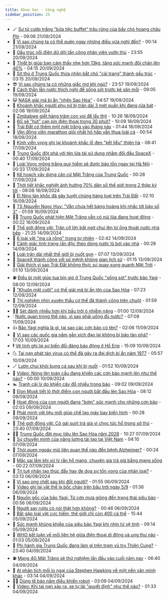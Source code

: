 ```yaml
---
title: Khoa học - Công nghệ
sidebar_position: 25
---
```


<!-- dantri-khoa-hoc-cong-nghe:START -->
- 🪄 [Sư tử cướp trắng &quot;bữa tiệc buffet&quot; trâu rừng của bầy chó hoang châu Phi](https://dantri.com.vn/khoa-hoc-cong-nghe/su-tu-cuop-trang-bua-tiec-buffet-trau-rung-cua-bay-cho-hoang-chau-phi-20240921023039008.htm) - 09:06 21/09/2024
- 🤭 [Vì sao chúng ta có thể quên ngay những điều vừa nghĩ đến?](https://dantri.com.vn/khoa-hoc-cong-nghe/vi-sao-chung-ta-co-the-quen-ngay-nhung-dieu-vua-nghi-den-20240920021401985.htm) - 00:14 21/09/2024
- 🐻 [Gấu trúc nổi điên dữ dội tấn công nhân viên vườn thú](https://dantri.com.vn/khoa-hoc-cong-nghe/gau-truc-noi-dien-du-doi-tan-cong-nhan-vien-vuon-thu-20240921061700561.htm) - 23:55 20/09/2024
- 🥰 [Thiết bị giúp bạn cảm thấy nhẹ hơn 13kg, tăng sức mạnh đôi chân lên 40%](https://dantri.com.vn/khoa-hoc-cong-nghe/thiet-bi-giup-ban-cam-thay-nhe-hon-13kg-tang-suc-manh-doi-chan-len-40-20240920074345902.htm) - 04:15 20/09/2024
- 🥳 [Sở thú ở Trung Quốc thừa nhận bắt chó &quot;cải trang&quot; thành gấu trúc](https://dantri.com.vn/khoa-hoc-cong-nghe/so-thu-o-trung-quoc-thua-nhan-bat-cho-cai-trang-thanh-gau-truc-20240920092657729.htm) - 03:15 20/09/2024
- 😎 [Vì sao chúng ta có những giấc mơ khi ngủ?](https://dantri.com.vn/khoa-hoc-cong-nghe/vi-sao-chung-ta-co-nhung-giac-mo-khi-ngu-20240920020607640.htm) - 23:57 19/09/2024
- 🎡 [Cách thằn lằn nước thích nghi để sống sót trước kẻ săn mồi](https://dantri.com.vn/khoa-hoc-cong-nghe/cach-than-lan-nuoc-thich-nghi-de-song-sot-truoc-ke-san-moi-20240919155048368.htm) - 09:05 19/09/2024
- 😺 [NASA giải mã bí ẩn &quot;nhện Sao Hỏa&quot;](https://dantri.com.vn/khoa-hoc-cong-nghe/nasa-giai-ma-bi-an-nhen-sao-hoa-20240919111826814.htm) - 04:57 19/09/2024
- 🌋 [Khoảnh khắc người phụ nữ bị trăn dài 3 mét quấn khi đang rửa bát](https://dantri.com.vn/khoa-hoc-cong-nghe/khoanh-khac-nguoi-phu-nu-bi-tran-dai-3-met-quan-khi-dang-rua-bat-20240919085828573.htm) - 02:06 19/09/2024
- 💯 [Zimbabwe giết hàng trăm con voi để lấy thịt](https://dantri.com.vn/khoa-hoc-cong-nghe/zimbabwe-giet-hang-tram-con-voi-de-lay-thit-20240918172447160.htm) - 10:26 18/09/2024
- 🚦 [6G sẽ &quot;hút&quot; cạn pin điện thoại trong 30 phút?](https://dantri.com.vn/khoa-hoc-cong-nghe/6g-se-hut-can-pin-dien-thoai-trong-30-phut-20240918145016650.htm) - 10:09 18/09/2024
- 💼 [Trái Đất có thêm một mặt trăng vào tháng này](https://dantri.com.vn/khoa-hoc-cong-nghe/trai-dat-co-them-mot-mat-trang-vao-thang-nay-20240918081850787.htm) - 01:44 18/09/2024
- 🐘 [Vận động viên marathon giỏi nhất hô hấp vẫn thua loài cá](https://dantri.com.vn/khoa-hoc-cong-nghe/van-dong-vien-marathon-gioi-nhat-ho-hap-van-thua-loai-ca-20240918074855660.htm) - 00:54 18/09/2024
- 🤗 [Kính viễn vọng ghi lại khoảnh khắc lỗ đen &quot;kết liễu&quot; thiên hà](https://dantri.com.vn/khoa-hoc-cong-nghe/kinh-vien-vong-ghi-lai-khoanh-khac-lo-den-ket-lieu-thien-ha-20240917115504439.htm) - 08:41 17/09/2024
- 🎃 [Trung Quốc đột phá với tên lửa tái sử dụng nhằm đối đầu SpaceX](https://dantri.com.vn/khoa-hoc-cong-nghe/trung-quoc-dot-pha-voi-ten-lua-tai-su-dung-nham-doi-dau-spacex-20240916142551018.htm) - 00:40 17/09/2024
- 🚀 [Loài Voọc mông trắng quý hiếm sẽ được bảo tồn ngay tại Hà Nội](https://dantri.com.vn/khoa-hoc-cong-nghe/loai-vooc-mong-trang-quy-hiem-se-duoc-bao-ton-ngay-tai-ha-noi-20240916235910471.htm) - 00:33 17/09/2024
- 📝 [Kế hoạch xây dựng căn cứ Mặt Trăng của Trung Quốc](https://dantri.com.vn/khoa-hoc-cong-nghe/ke-hoach-xay-dung-can-cu-mat-trang-cua-trung-quoc-20240916142908736.htm) - 00:28 17/09/2024
- 🐎 [Thời tiết khắc nghiệt ảnh hưởng 70% dân số thế giới trong 2 thập kỷ tới](https://dantri.com.vn/khoa-hoc-cong-nghe/thoi-tiet-khac-nghiet-anh-huong-70-dan-so-the-gioi-trong-2-thap-ky-toi-20240916133939999.htm) - 08:08 16/09/2024
- 🌊 [El Nino tàn khốc đã gây tuyệt chủng hàng loạt trên Trái Đất](https://dantri.com.vn/khoa-hoc-cong-nghe/el-nino-tan-khoc-da-gay-tuyet-chung-hang-loat-tren-trai-dat-20240916001749733.htm) - 02:10 16/09/2024
- 🙉 [TS Nguyễn Ngọc Huy: &quot;Vẫn chưa hết bàng hoàng khi nhắc tới bão số 3&quot;](https://dantri.com.vn/khoa-hoc-cong-nghe/ts-nguyen-ngoc-huy-van-chua-het-bang-hoang-khi-nhac-toi-bao-so-3-20240916021653100.htm) - 01:09 16/09/2024
- 👨‍🏫 [Trung Quốc phát hiện Mặt Trăng vẫn có núi lửa đang hoạt động](https://dantri.com.vn/khoa-hoc-cong-nghe/trung-quoc-phat-hien-mat-trang-van-co-nui-lua-dang-hoat-dong-20240915074312737.htm) - 00:22 16/09/2024
- 👀 [Thế giới động vật: Trăn cỡ lớn bất ngờ chui lên từ ống thoát nước nhà bếp](https://dantri.com.vn/khoa-hoc-cong-nghe/the-gioi-dong-vat-tran-co-lon-bat-ngo-chui-len-tu-ong-thoat-nuoc-nha-bep-20240915041053778.htm) - 21:25 14/09/2024
- 🐲 [6 loài vật &quot;ma cà rồng&quot; trong tự nhiên](https://dantri.com.vn/khoa-hoc-cong-nghe/6-loai-vat-ma-ca-rong-trong-tu-nhien-20240913153029164.htm) - 02:42 14/09/2024
- 🐲 [Cảnh giác tình trạng rắn độc theo dòng nước lũ bơi vào nhà](https://dantri.com.vn/khoa-hoc-cong-nghe/canh-giac-tinh-trang-ran-doc-theo-dong-nuoc-lu-boi-vao-nha-20240914021346104.htm) - 00:28 14/09/2024
- 🦍 [Loài trăn dài nhất thế giới bị nuốt gọn](https://dantri.com.vn/khoa-hoc-cong-nghe/loai-tran-dai-nhat-the-gioi-bi-nuot-gon-20240913112210674.htm) - 07:07 13/09/2024
- 🌊 [SpaceX thành công với sứ mệnh không gian lịch sử](https://dantri.com.vn/khoa-hoc-cong-nghe/spacex-thanh-cong-voi-su-menh-khong-gian-lich-su-20240913080539444.htm) - 01:15 13/09/2024
- 🤩 [Giải thích vì sao Trái Đất không thực sự quay xung quanh Mặt Trời](https://dantri.com.vn/khoa-hoc-cong-nghe/giai-thich-vi-sao-trai-dat-khong-thuc-su-quay-xung-quanh-mat-troi-20240625032627191.htm) - 01:10 13/09/2024
- ⛽️ [Điều bí mật giúp tua bin gió ở Trung Quốc &quot;sống sót&quot; trước bão Yagi](https://dantri.com.vn/khoa-hoc-cong-nghe/dieu-bi-mat-giup-tua-bin-gio-o-trung-quoc-song-sot-truoc-bao-yagi-20240912102525895.htm) - 08:00 12/09/2024
- 🫶 [&quot;Khuôn mặt cười&quot; có thể giải mã bí ẩn lớn của Sao Hỏa](https://dantri.com.vn/khoa-hoc-cong-nghe/khuon-mat-cuoi-co-the-giai-ma-bi-an-lon-cua-sao-hoa-20240912115232212.htm) - 07:23 12/09/2024
- 🙉 [Thí nghiệm nhìn xuyên thấu cơ thể đã thành công trên chuột](https://dantri.com.vn/khoa-hoc-cong-nghe/thi-nghiem-nhin-xuyen-thau-co-the-da-thanh-cong-tren-chuot-20240912075334668.htm) - 01:59 12/09/2024
- 👨‍🏫 [Sét đánh nhiều hơn khi bầu trời ô nhiễm nặng](https://dantri.com.vn/khoa-hoc-cong-nghe/set-danh-nhieu-hon-khi-bau-troi-o-nhiem-nang-20240912075903914.htm) - 01:00 12/09/2024
- 🕯 [Nước quan trọng thế nào, vì sao phải uống đủ nước?](https://dantri.com.vn/khoa-hoc-cong-nghe/nuoc-quan-trong-the-nao-vi-sao-phai-uong-du-nuoc-20240911133914959.htm) - 07:08 11/09/2024
- 👍 [Bão Yagi nghĩa là gì, tại sao các cơn bão có tên?](https://dantri.com.vn/khoa-hoc-cong-nghe/bao-yagi-nghia-la-gi-tai-sao-cac-con-bao-co-ten-20240911082831960.htm) - 02:06 11/09/2024
- 🧠 [Vì sao các quốc gia nằm gần xích đạo lại không bị bão tàn phá?](https://dantri.com.vn/khoa-hoc-cong-nghe/vi-sao-cac-quoc-gia-nam-gan-xich-dao-lai-khong-bi-bao-tan-pha-20240909160355332.htm) - 17:03 10/09/2024
- 🕴 [Vệ tinh ghi lại sự biến đổi đáng báo động ở Hồ Erie](https://dantri.com.vn/khoa-hoc-cong-nghe/ve-tinh-ghi-lai-su-bien-doi-dang-bao-dong-o-ho-erie-20240910124716444.htm) - 15:09 10/09/2024
- 🌜 [Tai nạn phát tán virus có thể đã gây ra đại dịch bí ẩn năm 1977](https://dantri.com.vn/khoa-hoc-cong-nghe/tai-nan-phat-tan-virus-co-the-da-gay-ra-dai-dich-bi-an-nam-1977-20240910094452944.htm) - 05:57 10/09/2024
- 🪄 [Lươn chui khỏi bụng cá sau khi bị nuốt](https://dantri.com.vn/khoa-hoc-cong-nghe/luon-chui-khoi-bung-ca-sau-khi-bi-nuot-20240910082144918.htm) - 01:52 10/09/2024
- 🎃 [Video: Nóng lên toàn cầu đang khiến các cơn bão mạnh lên như thế nào?](https://dantri.com.vn/khoa-hoc-cong-nghe/video-nong-len-toan-cau-dang-khien-cac-con-bao-manh-len-nhu-the-nao-20240910021727076.htm) - 00:00 10/09/2024
- 🏊 [Tranh cãi lý do khiến cây đổ nhiều trong bão](https://dantri.com.vn/khoa-hoc-cong-nghe/tranh-cai-ly-do-khien-cay-do-nhieu-trong-bao-20240909131008181.htm) - 09:02 09/09/2024
- 🔭 [Elon Musk tiết lộ thời điểm con người bắt đầu lên Sao Hỏa](https://dantri.com.vn/khoa-hoc-cong-nghe/elon-musk-tiet-lo-thoi-diem-con-nguoi-bat-dau-len-sao-hoa-20240909084915106.htm) - 08:12 09/09/2024
- 🤭 [Hoạt động của con người đang &quot;bơm&quot; sức mạnh cho những cơn bão](https://dantri.com.vn/khoa-hoc-cong-nghe/hoat-dong-cua-con-nguoi-dang-bom-suc-manh-cho-nhung-con-bao-20240909081752499.htm) - 02:03 09/09/2024
- 📝 [Phát minh vật liệu mới giúp chế tạo máy bay biến hình](https://dantri.com.vn/khoa-hoc-cong-nghe/phat-minh-vat-lieu-moi-giup-che-tao-may-bay-bien-hinh-20240909004247239.htm) - 00:28 09/09/2024
- 🌋 [Thế giới động vật: Cô gái suýt trả giá vì chọc tức hổ trong sở thú](https://dantri.com.vn/khoa-hoc-cong-nghe/the-gioi-dong-vat-co-gai-suyt-tra-gia-vi-choc-tuc-ho-trong-so-thu-20240908032505047.htm) - 23:40 07/09/2024
- 🧑‍🏫 [Trung Quốc đặt mục tiêu lên Sao Hỏa năm 2028](https://dantri.com.vn/khoa-hoc-cong-nghe/trung-quoc-dat-muc-tieu-len-sao-hoa-nam-2028-20240907093059262.htm) - 10:27 07/09/2024
- 👀 [Sự chuyển mình của năng lượng tái tạo tại Việt Nam](https://dantri.com.vn/khoa-hoc-cong-nghe/su-chuyen-minh-cua-nang-luong-tai-tao-tai-viet-nam-20240907105221662.htm) - 04:10 07/09/2024
- 🗽 [Thói quen ngoáy mũi liên quan thế nào đến bệnh Alzheimer?](https://dantri.com.vn/khoa-hoc-cong-nghe/thoi-quen-ngoay-mui-lien-quan-the-nao-den-benh-alzheimer-20240907014232344.htm) - 00:24 07/09/2024
- 🦩 [Mắc sai lầm khi xử lý rắn hổ mang, chuyên gia trả giá bằng mạng sống](https://dantri.com.vn/khoa-hoc-cong-nghe/mac-sai-lam-khi-xu-ly-ran-ho-mang-chuyen-gia-tra-gia-bang-mang-song-20240907002831582.htm) - 00:22 07/09/2024
- 🦍 [Trí tuệ nhân tạo thúc đẩy hay đe dọa sự tồn vong của nhân loại?](https://dantri.com.vn/suc-manh-so/tri-tue-nhan-tao-thuc-day-hay-de-doa-su-ton-vong-cua-nhan-loai-20240906100214043.htm) - 03:13 06/09/2024
- 🤖 [Vì sao ong chết sau khi đốt người?](https://dantri.com.vn/khoa-hoc-cong-nghe/vi-sao-ong-chet-sau-khi-dot-nguoi-20240905173524277.htm) - 01:55 06/09/2024
- 🔭 [Video ghi lại vật thể lạ bốc cháy trên bầu trời ngày 5/9](https://dantri.com.vn/khoa-hoc-cong-nghe/video-ghi-lai-vat-the-la-boc-chay-tren-bau-troi-ngay-59-20240906081321848.htm) - 01:36 06/09/2024
- 👺 [Nguồn gốc của bão Yagi: Từ cơn mưa giông đến trạng thái siêu bão](https://dantri.com.vn/khoa-hoc-cong-nghe/nguon-goc-cua-bao-yagi-tu-con-mua-giong-den-trang-thai-sieu-bao-20240906001453950.htm) - 00:56 06/09/2024
- 🤖 [Người say rượu có nói thật hơn không?](https://dantri.com.vn/khoa-hoc-cong-nghe/nguoi-say-ruou-co-noi-that-hon-khong-20240906003112160.htm) - 00:46 06/09/2024
- 🌮 [Bắt gặp loài vật cực hiếm, thế giới chỉ còn 400 cá thể](https://dantri.com.vn/khoa-hoc-cong-nghe/bat-gap-loai-vat-cuc-hiem-the-gioi-chi-con-400-ca-the-20240905164753492.htm) - 15:44 05/09/2024
- 💼 [Sức mạnh khủng khiếp của siêu bão Yagi khi nhìn từ vệ tinh](https://dantri.com.vn/khoa-hoc-cong-nghe/suc-manh-khung-khiep-cua-sieu-bao-yagi-khi-nhin-tu-ve-tinh-20240905153113527.htm) - 09:14 05/09/2024
- 🎃 [WHO kết luận về mối liên hệ giữa điện thoại di động và ung thư não](https://dantri.com.vn/khoa-hoc-cong-nghe/who-ket-luan-ve-moi-lien-he-giua-dien-thoai-di-dong-va-ung-thu-nao-20240904231405017.htm) - 01:03 05/09/2024
- 💫 [Phi hành gia Trung Quốc đang làm gì trên trạm vũ trụ Thiên Cung?](https://dantri.com.vn/khoa-hoc-cong-nghe/phi-hanh-gia-trung-quoc-dang-lam-gi-tren-tram-vu-tru-thien-cung-20240905062845286.htm) - 23:40 04/09/2024
- ⛽️ [Mạng 4G Mặt Trăng sẽ thử nghiệm lần đầu vào cuối năm nay](https://dantri.com.vn/suc-manh-so/mang-4g-mat-trang-se-thu-nghiem-lan-dau-vao-cuoi-nam-nay-20240904131324297.htm) - 06:40 04/09/2024
- 💼 [AI phân tích mối lo ngại của Stephen Hawking về một nền văn minh khác](https://dantri.com.vn/khoa-hoc-cong-nghe/ai-phan-tich-moi-lo-ngai-cua-stephen-hawking-ve-mot-nen-van-minh-khac-20240527104234737.htm) - 03:14 04/09/2024
- 🧑‍💻 [Dùng tế bào nấm điều khiển robot](https://dantri.com.vn/khoa-hoc-cong-nghe/dung-te-bao-nam-dieu-khien-robot-20240904090254014.htm) - 03:09 04/09/2024
- 🧰 [Video: Khi tai nạn xảy ra, xe tự lái &quot;quyết định&quot; như thế nào?](https://dantri.com.vn/khoa-hoc-cong-nghe/video-khi-tai-nan-xay-ra-xe-tu-lai-quyet-dinh-nhu-the-nao-20240901015830273.htm) - 01:33 04/09/2024<!-- dantri-khoa-hoc-cong-nghe:END -->
